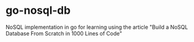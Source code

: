 # go-nosql-db
NoSQL implementation in go for learning using the article "Build a NoSQL Database From Scratch in 1000 Lines of Code"
